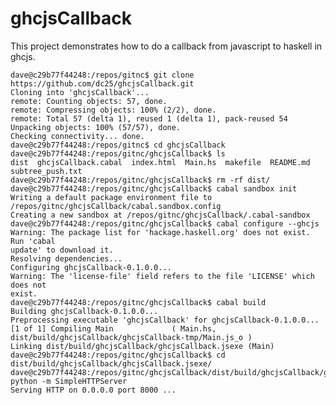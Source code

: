 # ghcjsCallback

This project demonstrates how to do a callback from javascript to haskell in ghcjs.


    dave@c29b77f44248:/repos/gitnc$ git clone https://github.com/dc25/ghcjsCallback.git
    Cloning into 'ghcjsCallback'...
    remote: Counting objects: 57, done.
    remote: Compressing objects: 100% (2/2), done.
    remote: Total 57 (delta 1), reused 1 (delta 1), pack-reused 54
    Unpacking objects: 100% (57/57), done.
    Checking connectivity... done.
    dave@c29b77f44248:/repos/gitnc$ cd ghcjsCallback
    dave@c29b77f44248:/repos/gitnc/ghcjsCallback$ ls
    dist  ghcjsCallback.cabal  index.html  Main.hs  makefile  README.md  subtree_push.txt
    dave@c29b77f44248:/repos/gitnc/ghcjsCallback$ rm -rf dist/ 
    dave@c29b77f44248:/repos/gitnc/ghcjsCallback$ cabal sandbox init
    Writing a default package environment file to
    /repos/gitnc/ghcjsCallback/cabal.sandbox.config
    Creating a new sandbox at /repos/gitnc/ghcjsCallback/.cabal-sandbox
    dave@c29b77f44248:/repos/gitnc/ghcjsCallback$ cabal configure --ghcjs
    Warning: The package list for 'hackage.haskell.org' does not exist. Run 'cabal
    update' to download it.
    Resolving dependencies...
    Configuring ghcjsCallback-0.1.0.0...
    Warning: The 'license-file' field refers to the file 'LICENSE' which does not
    exist.
    dave@c29b77f44248:/repos/gitnc/ghcjsCallback$ cabal build
    Building ghcjsCallback-0.1.0.0...
    Preprocessing executable 'ghcjsCallback' for ghcjsCallback-0.1.0.0...
    [1 of 1] Compiling Main             ( Main.hs, dist/build/ghcjsCallback/ghcjsCallback-tmp/Main.js_o )
    Linking dist/build/ghcjsCallback/ghcjsCallback.jsexe (Main)
    dave@c29b77f44248:/repos/gitnc/ghcjsCallback$ cd dist/build/ghcjsCallback/ghcjsCallback.jsexe/
    dave@c29b77f44248:/repos/gitnc/ghcjsCallback/dist/build/ghcjsCallback/ghcjsCallback.jsexe$ python -m SimpleHTTPServer
    Serving HTTP on 0.0.0.0 port 8000 ...

